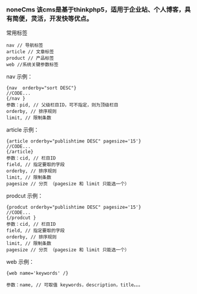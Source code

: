 ### noneCms 该cms是基于thinkphp5，适用于企业站、个人博客，具有简便，灵活，开发快等优点。
常用标签
```
nav // 导航标签
article // 文章标签
product // 产品标签
web //系统关键参数标签
```
nav 示例：
```
{nav  orderby="sort DESC"}
//CODE...
{/nav }
参数：pid, // 父级栏目ID，可不指定，则为顶级栏目
orderby, // 排序规则
limit, // 限制条数
```
article 示例：
```
{article orderby="publishtime DESC" pagesize='15'}
//CODE...
{/article}
参数：cid, // 栏目ID
field, // 指定要取的字段
orderby, // 排序规则
limit, // 限制条数
pagesize // 分页 （pagesize 和 limit 只能选一个）
```

prodcut 示例：
```
{prodcut orderby="publishtime DESC" pagesize='15'}
//CODE...
{/prodcut }
参数：cid, // 栏目ID
field, // 指定要取的字段
orderby, // 排序规则
limit, // 限制条数
pagesize // 分页 （pagesize 和 limit 只能选一个）
```
web 示例：
```
{web name='keywords' /}

参数：name, // 可取值 keywords，description，title。。。

```
